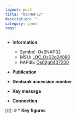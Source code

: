 ```yaml
---
layout: post
title: "OsSNAP32"
description: ""
category: genes
tags: 
---
```


* **Information**  
    + Symbol: OsSNAP32  
    + MSU: [LOC_Os02g24080](http://rice.uga.edu/cgi-bin/ORF_infopage.cgi?orf=LOC_Os02g24080)  
    + RAPdb: [Os02g0437200](http://rapdb.dna.affrc.go.jp/viewer/gbrowse_details/irgsp1?name=Os02g0437200)  

* **Publication**  

* **Genbank accession number**  

* **Key message**  

* **Connection**  

[//]: # * **Key figures**  


